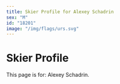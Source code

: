 ```yaml
---
title: Skier Profile for Alexey Schadrin
sex: "M"
id: "18201"
image: "/img/flags/urs.svg" 
---
```


# Skier Profile

This page is for: Alexey Schadrin.
    